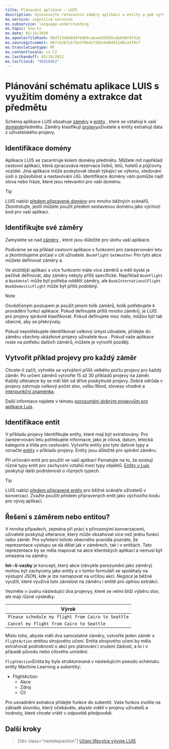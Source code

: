 ```yaml
---
title: Plánování aplikace – LUIS
description: Vyosnovujte relevantní záměry aplikací a entity a pak vytvořte svoje plány aplikací v Language Understanding inteligentní služby (LUIS).
ms.service: cognitive-services
ms.subservice: language-understanding
ms.topic: how-to
ms.date: 05/14/2020
ms.openlocfilehash: 66df23466694fe8b9caea4e56565cde6d8fd7416
ms.sourcegitcommit: 867cb1b7a1f3a1f0b427282c648d411d0ca4f81f
ms.translationtype: MT
ms.contentlocale: cs-CZ
ms.lasthandoff: 03/19/2021
ms.locfileid: "95018952"
---
```

# <a name="plan-your-luis-app-schema-with-subject-domain-and-data-extraction"></a>Plánování schématu aplikace LUIS s využitím domény a extrakce dat předmětu

Schéma aplikace LUIS obsahuje [záměry](luis-glossary.md#intent) a [entity](luis-glossary.md#entity) , které se vztahují k vaší [doméně](luis-glossary.md#domain)předmětu. Záměry klasifikují [projevy](luis-glossary.md#utterance)uživatele a entity extrahují data z uživatelského projevy.

## <a name="identify-your-domain"></a>Identifikace domény

Aplikace LUIS se zacentruje kolem domény předmětu. Můžete mít například cestovní aplikaci, která zpracovává rezervace lístků, letů, hotelů a půjčovny vozidel. Jiná aplikace může poskytovat obsah týkající se výkonu, sledování úsilí o způsobilost a nastavování cílů. Identifikace domény vám pomůže najít slova nebo fráze, které jsou relevantní pro vaši doménu.

> [!TIP]
> LUIS nabízí [předem připravené domény](./howto-add-prebuilt-models.md) pro mnoho běžných scénářů. Zkontrolujte, jestli můžete použít předem sestavenou doménu jako výchozí bod pro vaši aplikaci.

## <a name="identify-your-intents"></a>Identifikujte své záměry

Zamyslete se nad [záměry](luis-concept-intent.md) , které jsou důležité pro úlohu vaší aplikace.

Podíváme se na příklad cestovní aplikace s funkcemi pro zarezervování letu a zkontrolujeme počasí v cíli uživatele. `BookFlight` `GetWeather` Pro tyto akce můžete definovat záměry a.

Ve složitější aplikaci s více funkcemi máte více záměrů a měli byste je pečlivě definovat, aby záměry nebyly příliš specifické. Například `BookFlight` a `BookHotel` může být potřeba oddělit záměry, ale `BookInternationalFlight` `BookDomesticFlight` může být příliš podobný.

> [!NOTE]
> Osvědčeným postupem je použít jenom tolik záměrů, kolik potřebujete k provádění funkcí aplikace. Pokud definujete příliš mnoho záměrů, je LUIS pro projevy správně klasifikovat. Pokud definujete moc málo, můžou být tak obecné, aby se překrývaly.

Pokud nepotřebujete identifikovat celkový úmysl uživatele, přidejte do záměru všechny ukázkové projevy uživatele `None` . Pokud vaše aplikace roste na potřebu dalších záměrů, můžete je vytvořit později.

## <a name="create-example-utterances-for-each-intent"></a>Vytvořit příklad projevy pro každý záměr

Chcete-li začít, vyhněte se vytváření příliš velkého počtu projevy pro každý záměr. Po určení záměrů vytvořte 15 až 30 příkladů projevy na záměr. Každý utterance by se měl lišit od dříve poskytnuté projevy. Dobrá odrůda v projevy zahrnuje celkový počet slov, volbu Word, sloveso vhodné a [interpunkční znaménka](luis-reference-application-settings.md#punctuation-normalization).

Další informace najdete v tématu [porozumění dobrým projevyům pro aplikace Luis](luis-concept-utterance.md).

## <a name="identify-your-entities"></a>Identifikace entit

V příkladu projevy Identifikujte entity, které mají být extrahovány. Pro zarezervování letu potřebujete informace, jako je cílová, datum, letecká kategorie a třída pro cestování. Vytvořte entity pro tyto datové typy a označte [entity](luis-concept-entity-types.md) v příkladu projevy. Entity jsou důležité pro splnění záměru.

Při určování entit pro použití ve vaší aplikaci Pamatujte na to, že existují různé typy entit pro zachycení vztahů mezi typy objektů. [Entity v Luis](luis-concept-entity-types.md) poskytují další podrobnosti o různých typech.

> [!TIP]
> LUIS nabízí [předem připravené entity](./howto-add-prebuilt-models.md) pro běžné scénáře uživatelů v konverzaci. Zvažte použití předem připravených entit jako výchozího bodu pro vývoj aplikací.

## <a name="resolution-with-intent-or-entity"></a>Řešení s záměrem nebo entitou?

V mnoha případech, zejména při práci s přirozenými konverzacemi, uživatelé poskytují utterance, který může obsahovat více než jednu funkci nebo záměr. Pro vyřešení tohoto obecného pravidla poznáte, že reprezentace výstupu se dá dělat jak v záměrech, tak i v entitách. Tato reprezentace by se měla mapovat na akce klientských aplikací a nemusí být omezena na záměry.

**Int--li-vazby** je koncept, který akce (obvykle porozumění jako záměry) mohou být zachyceny jako entity a v tomto formuláři se spoléhaly na výstupní JSON, kde je lze namapovat na určitou akci. _Negace_ je běžné využití, které využívá tuto závislost na záměru i entitě pro úplnou extrakci.

Vezměte v úvahu následující dva projevyy, které se velmi blíží výběru slov, ale mají různé výsledky:

|Výrok|
|--|
|`Please schedule my flight from Cairo to Seattle`|
|`Cancel my flight from Cairo to Seattle`|

Místo toho, abyste měli dva samostatné záměry, vytvořte jeden záměr s `FlightAction` entitou strojového učení. Entita strojového učení by měla extrahovat podrobnosti o akci pro plánování i zrušení žádosti, a to i v případě původu nebo cílového umístění.

`FlightAction`Entita by byla strukturovaná v následujícím pseudo schématu entity Machine Learning a subentity:

* FlightAction
    * Akce
    * Zdroj
    * Cíl

Pro usnadnění extrakce přidejte funkce do subentit. Vaše funkce zvolíte na základě slovníku, který očekáváte, abyste viděli v projevy uživatelů a hodnoty, které chcete vrátit v odpovědi předpovědi.

## <a name="next-steps"></a>Další kroky

> [!div class="nextstepaction"]
> [Učení lifecylce vývoje LUIS](luis-concept-app-iteration.md)